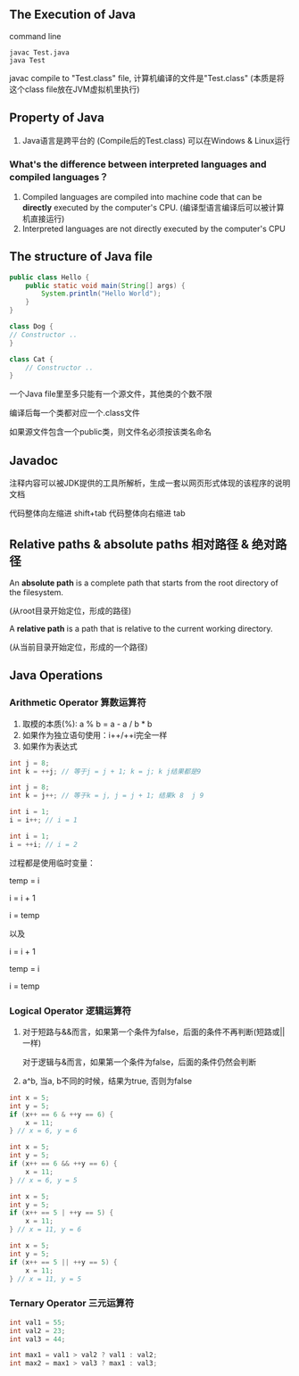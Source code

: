 ## The Execution of Java

command line
```
javac Test.java
java Test
```
javac compile to "Test.class" file, 
计算机编译的文件是"Test.class" (本质是将这个class file放在JVM虚拟机里执行)


## Property of Java
1. Java语言是跨平台的 (Compile后的Test.class) 可以在Windows & Linux运行

### What's the difference between interpreted languages and compiled languages？
1. Compiled languages are compiled into machine code that can be **directly** executed by the computer's CPU.
(编译型语言编译后可以被计算机直接运行)
2. Interpreted languages are not directly executed by the computer's CPU

## The structure of Java file
```java
public class Hello {
    public static void main(String[] args) {
        System.println("Hello World");
    }
}

class Dog {
// Constructor .. 
}

class Cat {
    // Constructor .. 
}
```
一个Java file里至多只能有一个源文件，其他类的个数不限

编译后每一个类都对应一个.class文件

如果源文件包含一个public类，则文件名必须按该类名命名

## Javadoc
注释内容可以被JDK提供的工具所解析，生成一套以网页形式体现的该程序的说明文档

代码整体向左缩进 shift+tab
代码整体向右缩进 tab

## Relative paths & absolute paths 相对路径 & 绝对路径
An **absolute path** is a complete path that starts from the root directory of the filesystem.

(从root目录开始定位，形成的路径)

A **relative path** is a path that is relative to the current working directory. 

(从当前目录开始定位，形成的一个路径)

## Java Operations

### Arithmetic Operator 算数运算符
1. 取模的本质(%): a % b = a - a / b * b
2. 如果作为独立语句使用：i++/++i完全一样
3. 如果作为表达式
```java
int j = 8;
int k = ++j; // 等于j = j + 1; k = j; k j结果都是9

int j = 8;
int k = j++; // 等于k = j, j = j + 1; 结果k 8  j 9
```
```java
int i = 1;
i = i++; // i = 1

int i = 1;
i = ++i; // i = 2
```
过程都是使用临时变量：

temp = i

i = i + 1

i = temp

以及

i = i + 1

temp = i

i = temp

### Logical Operator 逻辑运算符

1. 对于短路与&&而言，如果第一个条件为false，后面的条件不再判断(短路或||一样)

    对于逻辑与&而言，如果第一个条件为false，后面的条件仍然会判断


2. a^b, 当a, b不同的时候，结果为true, 否则为false

```java
int x = 5;
int y = 5;
if (x++ == 6 & ++y == 6) {
    x = 11;
} // x = 6, y = 6

```
```java
int x = 5;
int y = 5;
if (x++ == 6 && ++y == 6) {
    x = 11;
} // x = 6, y = 5
```
```java
int x = 5;
int y = 5;
if (x++ == 5 | ++y == 5) {
    x = 11;
} // x = 11, y = 6
```
```java
int x = 5;
int y = 5;
if (x++ == 5 || ++y == 5) {
    x = 11; 
} // x = 11, y = 5
```

### Ternary Operator 三元运算符
```java
int val1 = 55;
int val2 = 23;
int val3 = 44;

int max1 = val1 > val2 ? val1 : val2;
int max2 = max1 > val3 ? max1 : val3;
```
